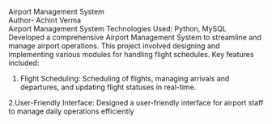 Airport Management System
<br>
Author- Achint Verma
<br>
Airport Management System
Technologies Used: Python, MySQL Developed a comprehensive Airport Management System to streamline and
manage airport operations. This project involved designing and implementing various modules for handling flight
schedules.
Key features included:
1. Flight Scheduling: Scheduling of flights, managing arrivals and departures, and updating flight statuses in
real-time.

2.User-Friendly Interface: Designed a user-friendly interface for airport staff to manage daily operations
efficiently
